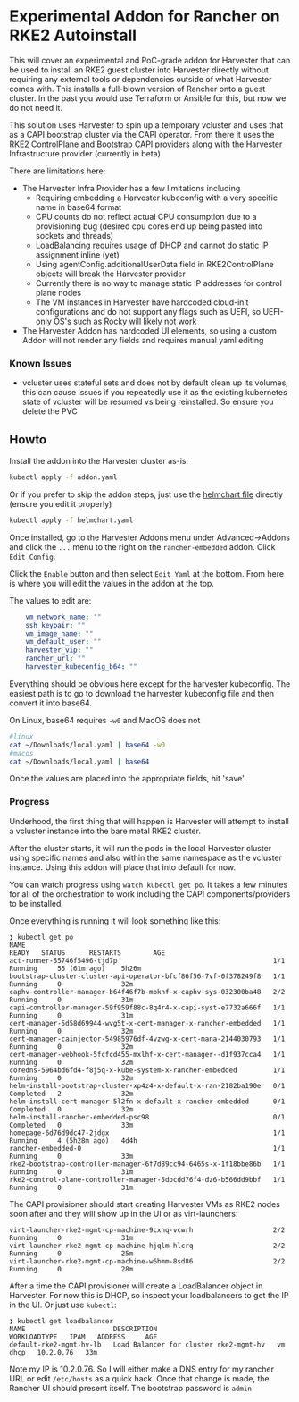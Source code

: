 # Experimental Addon for Rancher on RKE2 Autoinstall

This will cover an experimental and PoC-grade addon for Harvester that can be used to install an RKE2 guest cluster into Harvester directly without requiring any external tools or dependencies outside of what Harvester comes with. This installs a full-blown version of Rancher onto a guest cluster. In the past you would use Terraform or Ansible for this, but now we do not need it.

This solution uses Harvester to spin up a temporary vcluster and uses that as a CAPI bootstrap cluster via the CAPI operator. From there it uses the RKE2 ControlPlane and Bootstrap CAPI providers along with the Harvester Infrastructure provider (currently in beta)

There are limitations here:
* The Harvester Infra Provider has a few limitations including
  * Requiring embedding a Harvester kubeconfig with a very specific name in base64 format
  * CPU counts do not reflect actual CPU consumption due to a provisioning bug (desired cpu cores end up being pasted into sockets and threads)
  * LoadBalancing requires usage of DHCP and cannot do static IP assignment inline (yet)
  * Using agentConfig.additionalUserData field in RKE2ControlPlane objects will break the Harvester provider
  * Currently there is no way to manage static IP addresses for control plane nodes
  * The VM instances in Harvester have hardcoded cloud-init configurations and do not support any flags such as UEFI, so UEFI-only OS's such as Rocky will likely not work
* The Harvester Addon has hardcoded UI elements, so using a custom Addon will not render any fields and requires manual yaml editing

### Known Issues
* vcluster uses stateful sets and does not by default clean up its volumes, this can cause issues if you repeatedly use it as the existing kubernetes state of vcluster will be resumed vs being reinstalled. So ensure you delete the PVC

## Howto

Install the addon into the Harvester cluster as-is:

```bash
kubectl apply -f addon.yaml
```

Or if you prefer to skip the addon steps, just use the [helmchart file](./helmchart.yaml) directly (ensure you edit it properly)

```bash
kubectl apply -f helmchart.yaml
```

Once installed, go to the Harvester Addons menu under Advanced->Addons and click the `...` menu to the right on the `rancher-embedded` addon. Click `Edit Config`.

Click the `Enable` button and then select `Edit Yaml` at the bottom. From here is where you will edit the values in the addon at the top.

The values to edit are:
```yaml
    vm_network_name: ""
    ssh_keypair: ""
    vm_image_name: ""
    vm_default_user: ""
    harvester_vip: ""
    rancher_url: ""
    harvester_kubeconfig_b64: ""
```

Everything should be obvious here except for the harvester kubeconfig. The easiest path is to go to download the harvester kubeconfig file and then convert it into base64.

On Linux, base64 requires `-w0` and MacOS does not
```bash
#linux
cat ~/Downloads/local.yaml | base64 -w0
#macos
cat ~/Downloads/local.yaml | base64
```

Once the values are placed into the appropriate fields, hit 'save'. 

### Progress

Underhood, the first thing that will happen is Harvester will attempt to install a vcluster instance into the bare metal RKE2 cluster.

After the cluster starts, it will run the pods in the local Harvester cluster using specific names and also within the same namespace as the vcluster instance. Using this addon will place that into default for now.

You can watch progress using `watch kubectl get po`. It takes a few minutes for all of the orchestration to work including the CAPI components/providers to be installed. 

Once everything is running it will look something like this:
```console
❯ kubectl get po
NAME                                                              READY   STATUS      RESTARTS        AGE
act-runner-55746f5496-tjd7p                                       1/1     Running     55 (61m ago)    5h26m
bootstrap-cluster-cluster-api-operator-bfcf86f56-7vf-0f378249f8   1/1     Running     0               32m
caphv-controller-manager-b64f46f7b-mbkhf-x-caphv-sys-032300ba48   2/2     Running     0               31m
capi-controller-manager-59f959f88c-8q4r4-x-capi-syst-e7732a666f   1/1     Running     0               31m
cert-manager-5d58d69944-wvg5t-x-cert-manager-x-rancher-embedded   1/1     Running     0               32m
cert-manager-cainjector-54985976df-4vzwg-x-cert-mana-2144030793   1/1     Running     0               32m
cert-manager-webhook-5fcfcd455-mxlhf-x-cert-manager--d1f937cca4   1/1     Running     0               32m
coredns-5964bd6fd4-f8j5q-x-kube-system-x-rancher-embedded         1/1     Running     0               32m
helm-install-bootstrap-cluster-xp4z4-x-default-x-ran-2182ba190e   0/1     Completed   2               32m
helm-install-cert-manager-5l2fn-x-default-x-rancher-embedded      0/1     Completed   0               32m
helm-install-rancher-embedded-psc98                               0/1     Completed   0               33m
homepage-6d76d9dc47-2jdgx                                         1/1     Running     4 (5h28m ago)   4d4h
rancher-embedded-0                                                1/1     Running     0               33m
rke2-bootstrap-controller-manager-6f7d89cc94-6465s-x-1f18bbe86b   1/1     Running     0               31m
rke2-control-plane-controller-manager-5dbcdd76f4-dz6-b566dd9bbf   1/1     Running     0               31m
```

The CAPI provisioner should start creating Harvester VMs as RKE2 nodes soon after and they will show up in the UI or as virt-launchers:

```console
virt-launcher-rke2-mgmt-cp-machine-9cxnq-vcwrh                    2/2     Running     0               31m
virt-launcher-rke2-mgmt-cp-machine-hjqlm-hlcrq                    2/2     Running     0               25m
virt-launcher-rke2-mgmt-cp-machine-w6hmm-8sd86                    2/2     Running     0               28m
```

After a time the CAPI provisioner will create a LoadBalancer object in Harvester. For now this is DHCP, so inspect your loadbalancers to get the IP in the UI. Or just use `kubectl`:
```console
❯ kubectl get loadbalancer
NAME                      DESCRIPTION                              WORKLOADTYPE   IPAM   ADDRESS     AGE
default-rke2-mgmt-hv-lb   Load Balancer for cluster rke2-mgmt-hv   vm             dhcp   10.2.0.76   33m
```

Note my IP is 10.2.0.76. So I will either make a DNS entry for my rancher URL or edit `/etc/hosts` as a quick hack. Once that change is made, the Rancher UI should present itself. The bootstrap password is `admin`


